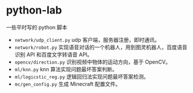 # python-lab
一些平时写的 python 脚本

- `network/udp_client.py` udp 客户端，服务器注册，即时通讯。
- `network/robot.py` 实现语音对话的一个机器人，用到图灵机器人，百度语音识别 API 和百度文字转语音 API。
- `opencv/direction.py` 识别视频中物体的运动方向，基于 OpenCV。
- `ml/knn.py` knn 算法实现问题最坏答案判断。
- `ml/logicstic_reg.py` 逻辑回归法实现问题最坏答案检测。
- `mc/gen_config.py` 生成 Minecraft 配置文件。
